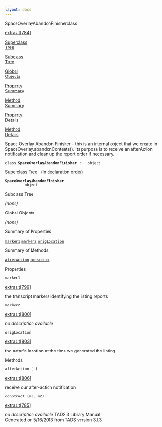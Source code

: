 ```yaml
---
layout: docs
---
```

<span class="title">SpaceOverlayAbandonFinisher</span><span class="type">class</span>

[extras.t](../file/extras.t.html)\[[784](../source/extras.t.html#784)\]

[Superclass  
Tree](#_SuperClassTree_)

[Subclass  
Tree](#_SubClassTree_)

[Global  
Objects](#_ObjectSummary_)

[Property  
Summary](#_PropSummary_)

[Method  
Summary](#_MethodSummary_)

[Property  
Details](#_Properties_)

[Method  
Details](#_Methods_)



Space Overlay Abandon Finisher - this is an internal object that we
create in SpaceOverlay.abandonContents(). Its purpose is to receive an
afterAction notification and clean up the report order if necessary.

`class `**`SpaceOverlayAbandonFinisher`**` :   object`



<span id="_SuperClassTree_"></span>



<span class="hdln">Superclass Tree</span>   (in declaration order)



**`SpaceOverlayAbandonFinisher`**  
`         object`  
<span id="_SubClassTree_"></span>



<span class="hdln">Subclass Tree</span>  



*(none)* <span id="_ObjectSummary_"></span>



<span class="hdln">Global Objects</span>  



*(none)* <span id="_PropSummary_"></span>



<span class="hdln">Summary of Properties</span>  



[`marker1`](#marker1) [`marker2`](#marker2) [`origLocation`](#origLocation)

<span id="_MethodSummary_"></span>



<span class="hdln">Summary of Methods</span>  



[`afterAction`](#afterAction) [`construct`](#construct)

<span id="_Properties_"></span>



<span class="hdln">Properties</span>  



<span id="marker1"></span>

`marker1`

[extras.t](../file/extras.t.html)\[[799](../source/extras.t.html#799)\]



the transcript markers identifying the listing reports



<span id="marker2"></span>

`marker2`

[extras.t](../file/extras.t.html)\[[800](../source/extras.t.html#800)\]



*no description available*



<span id="origLocation"></span>

`origLocation`

[extras.t](../file/extras.t.html)\[[803](../source/extras.t.html#803)\]



the actor's location at the time we generated the listing



<span id="_Methods_"></span>



<span class="hdln">Methods</span>  



<span id="afterAction"></span>

`afterAction ( )`

[extras.t](../file/extras.t.html)\[[806](../source/extras.t.html#806)\]



receive our after-action notification



<span id="construct"></span>

`construct (m1, m2)`

[extras.t](../file/extras.t.html)\[[785](../source/extras.t.html#785)\]



*no description available*
TADS 3 Library Manual  
Generated on 5/16/2013 from TADS version 3.1.3


